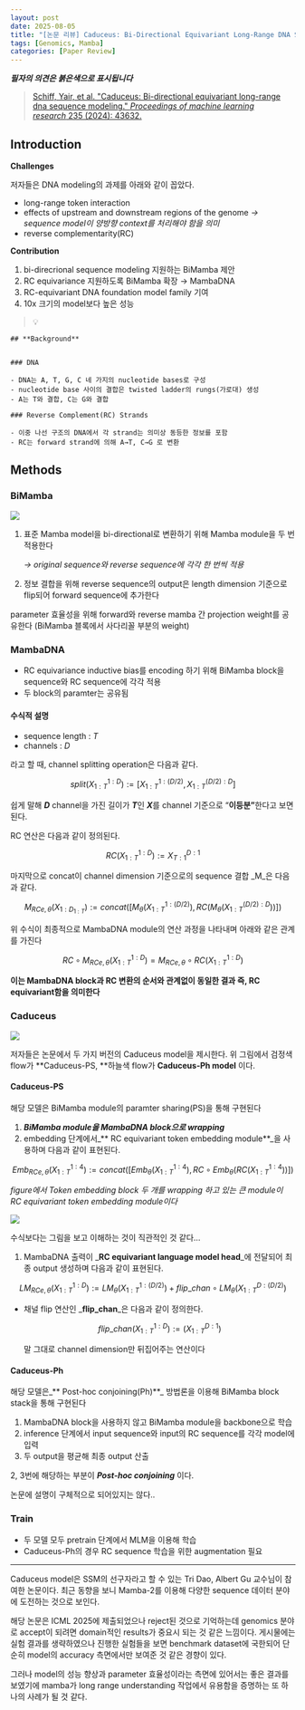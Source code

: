 ```yaml
---
layout: post
date: 2025-08-05
title: "[논문 리뷰] Caduceus: Bi-Directional Equivariant Long-Range DNA Sequence Modeling"
tags: [Genomics, Mamba]
categories: [Paper Review]
---
```


<span class="notion-red">_**필자의 의견은 붉은색으로 표시됩니다**_</span>


> [Schiff, Yair, et al. "Caduceus: Bi-directional equivariant long-range dna sequence modeling." ](https://pmc.ncbi.nlm.nih.gov/articles/PMC12189541/)[_Proceedings of machine learning research_](https://pmc.ncbi.nlm.nih.gov/articles/PMC12189541/)[ 235 (2024): 43632.](https://pmc.ncbi.nlm.nih.gov/articles/PMC12189541/)



## Introduction


**Challenges**


저자들은 DNA modeling의 과제를 아래와 같이 꼽았다.

- long-range token interaction
- effects of upstream and downstream regions of the genome 
_→ sequence model이 양방향 context를 처리해야 함을 의미_
- reverse complementarity(RC)

**Contribution**

1. bi-direcrional sequence modeling 지원하는 BiMamba 제안
1. RC equivariance 지원하도록 BiMamba 확장 → MambaDNA
1. RC-equivariant DNA foundation model family 기여
1. 10x 크기의 model보다 높은 성능

> 💡 


	## **Background**


	### DNA

	- DNA는 A, T, G, C 네 가지의 nucleotide bases로 구성
	- nucleotide base 사이의 결합은 twisted ladder의 rungs(가로대) 생성
	- A는 T와 결합, C는 G와 결합

	### Reverse Complement(RC) Strands

	- 이중 나선 구조의 DNA에서 각 strand는 의미상 동등한 정보를 포함
	- RC는 forward strand에 의해 A→T, C→G 로 변환


## Methods



### BiMamba


![](https://prod-files-secure.s3.us-west-2.amazonaws.com/542b861c-36a8-4051-84e5-8804b6728dba/2c247d59-7815-4980-99f0-8f0d21f445a7/image.png?X-Amz-Algorithm=AWS4-HMAC-SHA256&X-Amz-Content-Sha256=UNSIGNED-PAYLOAD&X-Amz-Credential=ASIAZI2LB466QQLZSLDL%2F20250908%2Fus-west-2%2Fs3%2Faws4_request&X-Amz-Date=20250908T080123Z&X-Amz-Expires=3600&X-Amz-Security-Token=IQoJb3JpZ2luX2VjEE4aCXVzLXdlc3QtMiJIMEYCIQDtAgf833Qn6E87ku59s8dumxcfa9u9dJM4Mvh%2BUfYN8gIhAPuYlNYQCTnD%2BzTTOgG0ItE7PwLzK%2FfhVYr1y2KysIMkKogECLf%2F%2F%2F%2F%2F%2F%2F%2F%2F%2FwEQABoMNjM3NDIzMTgzODA1Igwu%2BvYXVZ9r%2BImTyqsq3AOqIpEpVBlR31JmdRVz6%2FrB9BA8Lvd2i%2F7y12pV0AdV24qsaXeLA2sBrdNIW6uzGfoNCU8Iw1QKuBZ4iISekuigb0a7lvIu8hZ1BRtLm4Jyclcs4G7z5QyNu3oGJ04BIlgvuELOXF1KG1WdureDLosBa8QqHkvIqT1DeT5MuzyoLBOJlZZSTHqU9KmUouhwve%2FqoZHSzcYidtrn%2FfQjqsd7rm0CkGR2eJfhkUtB6u6vRetB1BIMaN505sXvg3699ibGiUIqMBRnmPIyGdMj%2Bp3qcailZvmE1rVESrU8yhszfCW%2F6f%2BOXX9O7xx4i5jtUgLd41VWZ5If6KbXtMTm3JHQCNPJjaH1bpDNcnao0GuZHezfFLarIOYWWD1bgvy9HfXTUblFiKikjLyXs8oM1kSnO44kEaVNHrPiIhG5bVI8A7ifa%2BhB599mX9r%2Be8YsJ%2BZgX1O9V2cQVmcGCkO0xd8z75PkMfIOhXewMZyESro2awz1dxeIXA%2F2sOMIMTifFyXmLM0WDsrT3ZxFPvhIX5d1875mND3ul0XXbDq995EJwIPpsTDgyh0qyPCAuWKwMXjSJPL02n%2Bxcudlw8CfGEbQvJyJp3kRrnKyWqGSVSrBzH17RZCymSDDqW8C5DCA4fnFBjqkAcct0fE8qYJ9yPvGzsjg8VIooVARA4FLpGLbr2Ok%2BrbsuRdxLWx2az7eEvr3%2FACjv7n2UyJEVCl1BtGn3jTvJKuDdaDaRlRfFddIUQDae6X%2F%2Fnq5h%2BuhyFTQJ4F54hxyeh7cwb6ucfFuoiYk1visiqa10nKRbfci89IC7xgPl9zhBbnGVM%2BqL8eB7Uf8xctjiT6Oztbz3NDwH8zZpo2plYf8Id02&X-Amz-Signature=e11f2f4932304f72ab362b9c4b467a0d517bb5b05ff44bafe5035e1f4d46afac&X-Amz-SignedHeaders=host&x-amz-checksum-mode=ENABLED&x-id=GetObject)

1. 표준 Mamba model을 bi-directional로 변환하기 위해 Mamba module을 두 번 적용한다

	_→ original sequence와 reverse sequence에 각각 한 번씩 적용_

1. 정보 결합을 위해 reverse sequence의 output은 length dimension 기준으로 flip되어 forward sequence에 추가한다

parameter 효율성을 위해 forward와 reverse mamba 간 projection weight를 공유한다 (BiMamba 블록에서 사다리꼴 부분의 weight)



### MambaDNA

- RC equivariance inductive bias를 encoding 하기 위해 BiMamba block을 sequence와 RC sequence에 각각 적용
- 두 block의 paramter는 공유됨


#### 수식적 설명

- sequence length : _T_
- channels : _D_

라고 할 때,  channel splitting operation은 다음과 같다.


$$
split(X^{1:D}_{1:T}):=[X^{1:(D/2)}_{1:T},X^{(D/2):D}_{1:T}]
$$


<span class="notion-red">쉽게 말해 </span><span class="notion-red">_**D**_</span><span class="notion-red"> channel을 가진 길이가 </span><span class="notion-red">_**T**_</span><span class="notion-red">인 </span><span class="notion-red">_**X**_</span><span class="notion-red">를 channel 기준으로 “</span><span class="notion-red">**이등분”**</span><span class="notion-red">한다고 보면 된다.</span>


RC 연산은 다음과 같이 정의된다.


$$
RC(X^{1:D}_{1:T}):=X^{D:1}_{T:1}
$$


마지막으로 concat이 channel dimension 기준으로의 sequence 결합 _M_은 다음과 같다.


$$
M_{RCe,\theta}(X_{1:D_{1:T}}):=concat([M_{\theta}(X^{1:(D/2)}_{1:T}),RC(M_{\theta}(X^{(D/2):D}_{1:T}))])
$$


위 수식이 최종적으로 MambaDNA module의 연산 과정을 나타내며 아래와 같은 관계를 가진다


$$
RC\circ M_{RCe,\theta}(X^{1:D}_{1:T}) = M_{RCe,\theta} \circ RC(X^{1:D}_{1:T})
$$


**이는 MambaDNA block과 RC 변환의 순서와 관계없이 동일한 결과 즉, RC equivariant함을 의미한다**



### Caduceus


![](https://prod-files-secure.s3.us-west-2.amazonaws.com/542b861c-36a8-4051-84e5-8804b6728dba/f94a60d7-8145-473b-aef9-7c68d3ec604a/image.png?X-Amz-Algorithm=AWS4-HMAC-SHA256&X-Amz-Content-Sha256=UNSIGNED-PAYLOAD&X-Amz-Credential=ASIAZI2LB466QQLZSLDL%2F20250908%2Fus-west-2%2Fs3%2Faws4_request&X-Amz-Date=20250908T080123Z&X-Amz-Expires=3600&X-Amz-Security-Token=IQoJb3JpZ2luX2VjEE4aCXVzLXdlc3QtMiJIMEYCIQDtAgf833Qn6E87ku59s8dumxcfa9u9dJM4Mvh%2BUfYN8gIhAPuYlNYQCTnD%2BzTTOgG0ItE7PwLzK%2FfhVYr1y2KysIMkKogECLf%2F%2F%2F%2F%2F%2F%2F%2F%2F%2FwEQABoMNjM3NDIzMTgzODA1Igwu%2BvYXVZ9r%2BImTyqsq3AOqIpEpVBlR31JmdRVz6%2FrB9BA8Lvd2i%2F7y12pV0AdV24qsaXeLA2sBrdNIW6uzGfoNCU8Iw1QKuBZ4iISekuigb0a7lvIu8hZ1BRtLm4Jyclcs4G7z5QyNu3oGJ04BIlgvuELOXF1KG1WdureDLosBa8QqHkvIqT1DeT5MuzyoLBOJlZZSTHqU9KmUouhwve%2FqoZHSzcYidtrn%2FfQjqsd7rm0CkGR2eJfhkUtB6u6vRetB1BIMaN505sXvg3699ibGiUIqMBRnmPIyGdMj%2Bp3qcailZvmE1rVESrU8yhszfCW%2F6f%2BOXX9O7xx4i5jtUgLd41VWZ5If6KbXtMTm3JHQCNPJjaH1bpDNcnao0GuZHezfFLarIOYWWD1bgvy9HfXTUblFiKikjLyXs8oM1kSnO44kEaVNHrPiIhG5bVI8A7ifa%2BhB599mX9r%2Be8YsJ%2BZgX1O9V2cQVmcGCkO0xd8z75PkMfIOhXewMZyESro2awz1dxeIXA%2F2sOMIMTifFyXmLM0WDsrT3ZxFPvhIX5d1875mND3ul0XXbDq995EJwIPpsTDgyh0qyPCAuWKwMXjSJPL02n%2Bxcudlw8CfGEbQvJyJp3kRrnKyWqGSVSrBzH17RZCymSDDqW8C5DCA4fnFBjqkAcct0fE8qYJ9yPvGzsjg8VIooVARA4FLpGLbr2Ok%2BrbsuRdxLWx2az7eEvr3%2FACjv7n2UyJEVCl1BtGn3jTvJKuDdaDaRlRfFddIUQDae6X%2F%2Fnq5h%2BuhyFTQJ4F54hxyeh7cwb6ucfFuoiYk1visiqa10nKRbfci89IC7xgPl9zhBbnGVM%2BqL8eB7Uf8xctjiT6Oztbz3NDwH8zZpo2plYf8Id02&X-Amz-Signature=75414356ad6c59a50db6be8197f2de3dc1b4ef4e9262f42088ea74a091095f7e&X-Amz-SignedHeaders=host&x-amz-checksum-mode=ENABLED&x-id=GetObject)


저자들은 논문에서 두 가지 버전의 Caduceus model을 제시한다. 위 그림에서 검정색 flow가 **Caduceus-PS, **하늘색 flow가 **Caduceus-Ph model** 이다.



#### Caduceus-PS


해당 모델은 BiMamba module의 paramter sharing(PS)을 통해 구현된다

1. _**BiMamba module을 MambaDNA block으로 wrapping**_
1. embedding 단계에서_** RC equivariant token embedding module**_을 사용하며 다음과 같이 표현된다.

$$
Emb_{RCe,\theta}(X^{1:4}_{1:T}):=concat([Emb_{\theta}(X^{1:4}_{1:T}),RC \circ Emb_{\theta}(RC(X^{1:4}_{1:T}))])
$$


_figure에서 Token embedding block 두 개를 wrapping 하고 있는 큰 module이 RC equivariant token embedding module이다_


![](https://prod-files-secure.s3.us-west-2.amazonaws.com/542b861c-36a8-4051-84e5-8804b6728dba/b175e4da-71eb-4e91-8c23-a06dabe673c9/image.png?X-Amz-Algorithm=AWS4-HMAC-SHA256&X-Amz-Content-Sha256=UNSIGNED-PAYLOAD&X-Amz-Credential=ASIAZI2LB466QQLZSLDL%2F20250908%2Fus-west-2%2Fs3%2Faws4_request&X-Amz-Date=20250908T080123Z&X-Amz-Expires=3600&X-Amz-Security-Token=IQoJb3JpZ2luX2VjEE4aCXVzLXdlc3QtMiJIMEYCIQDtAgf833Qn6E87ku59s8dumxcfa9u9dJM4Mvh%2BUfYN8gIhAPuYlNYQCTnD%2BzTTOgG0ItE7PwLzK%2FfhVYr1y2KysIMkKogECLf%2F%2F%2F%2F%2F%2F%2F%2F%2F%2FwEQABoMNjM3NDIzMTgzODA1Igwu%2BvYXVZ9r%2BImTyqsq3AOqIpEpVBlR31JmdRVz6%2FrB9BA8Lvd2i%2F7y12pV0AdV24qsaXeLA2sBrdNIW6uzGfoNCU8Iw1QKuBZ4iISekuigb0a7lvIu8hZ1BRtLm4Jyclcs4G7z5QyNu3oGJ04BIlgvuELOXF1KG1WdureDLosBa8QqHkvIqT1DeT5MuzyoLBOJlZZSTHqU9KmUouhwve%2FqoZHSzcYidtrn%2FfQjqsd7rm0CkGR2eJfhkUtB6u6vRetB1BIMaN505sXvg3699ibGiUIqMBRnmPIyGdMj%2Bp3qcailZvmE1rVESrU8yhszfCW%2F6f%2BOXX9O7xx4i5jtUgLd41VWZ5If6KbXtMTm3JHQCNPJjaH1bpDNcnao0GuZHezfFLarIOYWWD1bgvy9HfXTUblFiKikjLyXs8oM1kSnO44kEaVNHrPiIhG5bVI8A7ifa%2BhB599mX9r%2Be8YsJ%2BZgX1O9V2cQVmcGCkO0xd8z75PkMfIOhXewMZyESro2awz1dxeIXA%2F2sOMIMTifFyXmLM0WDsrT3ZxFPvhIX5d1875mND3ul0XXbDq995EJwIPpsTDgyh0qyPCAuWKwMXjSJPL02n%2Bxcudlw8CfGEbQvJyJp3kRrnKyWqGSVSrBzH17RZCymSDDqW8C5DCA4fnFBjqkAcct0fE8qYJ9yPvGzsjg8VIooVARA4FLpGLbr2Ok%2BrbsuRdxLWx2az7eEvr3%2FACjv7n2UyJEVCl1BtGn3jTvJKuDdaDaRlRfFddIUQDae6X%2F%2Fnq5h%2BuhyFTQJ4F54hxyeh7cwb6ucfFuoiYk1visiqa10nKRbfci89IC7xgPl9zhBbnGVM%2BqL8eB7Uf8xctjiT6Oztbz3NDwH8zZpo2plYf8Id02&X-Amz-Signature=e5f0a94256c6077a9a5c400bc7cbd3b6c4c42862d9232e2bc0ffea2370c6e714&X-Amz-SignedHeaders=host&x-amz-checksum-mode=ENABLED&x-id=GetObject)


<span class="notion-red">수식보다는 그림을 보고 이해하는 것이 직관적인 것 같다…</span>

1. MambaDNA 출력이 _**RC equivariant language model head**_에 전달되어 최종 output 생성하며 다음과 같이 표현된다.

$$
LM_{RCe,\theta}(X^{1:D}_{1:T}):= LM_{\theta}(X^{1:(D/2)}_{1:T})+flip\_chan\circ LM_{\theta}(X^{D:(D/2)}_{1:T})
$$

- 채널 flip 연산인 _**flip\_chan**_은 다음과 같이 정의한다.

	$$
	flip\_chan(X^{1:D}_{1:T}):=(X^{D:1}_{1:T})
	$$


	말 그대로 channel dimension만 뒤집어주는 연산이다



#### Caduceus-Ph


해당 모델은_** Post-hoc conjoining(Ph)**_ 방법론을 이용해 BiMamba block stack을 통해 구현된다

1. MambaDNA block을 사용하지 않고 BiMamba module을 backbone으로 학습
1. inference 단계에서 input sequence와 input의 RC sequence를 각각 model에 입력
1. 두 output을 평균해 최종 output 산출

2, 3번에 해당하는 부분이 _**Post-hoc conjoining**_ 이다.


<span class="notion-red">논문에 설명이 구체적으로 되어있지는 않다..</span>



### Train

- 두 모델 모두 pretrain 단계에서 MLM을 이용해 학습
- Caduceus-Ph의 경우 RC sequence 학습을 위한 augmentation 필요

---


<span class="notion-red">Caduceus model은 SSM의 선구자라고 할 수 있는 Tri Dao, Albert Gu 교수님이 참여한 논문이다. 최근 동향을 보니 Mamba-2를 이용해 다양한 sequence 데이터 분야에 도전하는 것으로 보인다.</span>


<span class="notion-red">해당 논문은 ICML 2025에 제출되었으나 reject된 것으로 기억하는데 genomics 분야로 accept이 되려면 domain적인 results가 중요시 되는 것 같은 느낌이다. 게시물에는 실험 결과를 생략하였으나 진행한 실험들을 보면 benchmark dataset에 국한되어 단순히 model의 accuracy 측면에서만 보여준 것 같은 경향이 있다.</span>


<span class="notion-red">그러나 model의 성능 향상과 parameter 효율성이라는 측면에 있어서는 좋은 결과를 보였기에 mamba가 long range understanding 작업에서 유용함을 증명하는 또 하나의 사례가 될 것 같다.</span>

